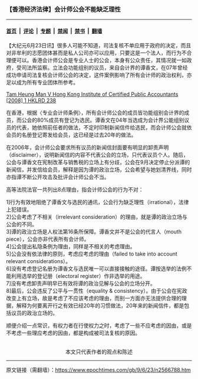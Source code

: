 ### 【香港经济法律】会计师公会不能缺乏理性

---

#### [首页](../../../..?n2566788) &nbsp;|&nbsp; [评论](../../../../../epoch-comment?n2566788) &nbsp;|&nbsp; [专题](../../../../../epoch-special?n2566788) &nbsp;|&nbsp; [禁闻](../../../../../epoch-news?n2566788) &nbsp;|&nbsp; [禁书](../../../../../books?n2566788) &nbsp;|&nbsp; [翻墙](https://github.com/gfw-breaker/nogfw/blob/master/README.md?n2566788)


<div class="post_content" id="artbody" itemprop="articleBody">
 <!-- article content begin -->
 <p>
  【大纪元6月23日讯】很多人可能不知道，司法复核不单应用于政府的决定，而且对非牟利的志愿团体甚而是私人公司亦可以应用，只要这是一个法人，而行为不合理便可以。香港会计师公会是专业人士的公会，本身有公众责任，其情况就一如政府，受司法所监察。立法会功能组别的议员，来自会计界的谭香文，在07年曾经成功申请司法复核会计师公会的决定，这件案例影响了所有会计师的政治权利，亦足以成为所有专业团体所参考。
 </p>
 <p>
  <u>
   Tam Heung Man V Hong Kong Institute of Certified Public Accountants [2008] 1 HKLRD 238
  </u>
 </p>
 <p>
  在香港，根据〈专业会计师条例〉，所有会计师公会的成员皆功能组别会计界的成员，而公会的80%成员有登记为选民。谭香文在04年当选成为会计界公能组别议员的代表，她依照前任者的做法，不定时印制新闻信件给选民，而会计师公会就依会员的名册登记寄发给会员，这已经是过去20年的做法。
 </p>
 <p>
  在2006年，会计师公会要求所有议员的新闻信封面要有明显的卸责声明（disclaimer），说明新闻信的内容不代表公会的立场，只代表议员个人。随后，公会与谭香文在宪制改革与销售税的立场上有分歧，公会在9月决定停止分派谭的新闻信，并发信给会员，解释是因为谭的政治立场，公会希望与她划清界线，同时亦指谭不断公开攻击及批评会计师公会不当。
 </p>
 <p>
  高等法院法官一共列出8点理由，指会计师公会的行为不对：
 </p>
 <p>
  1]行为有效地阻绝了谭香文与选民的通讯，公会行为缺乏理性（irrational），法律上犯错误。
  <br/>
  2]公会考虑了不相关（irrelevant consideration）的理由，就是谭的政治立场与公会的不同。
  <br/>
  3]谭的政治立场是人权法第16条所保障。谭香文并不是公会的代言人（mouth piece），公会亦非代表所有会计师。
  <br/>
  4]公会提出私隐条例为理由，同样是不相关的考虑理由。
  <br/>
  5]公会没有依法律的原则，考虑应考虑的理由（failed to take into account relevant considerations）。
  <br/>
  6]没有考虑登记名册为谭香文与选民唯一可以直接接触的途径。谭按选举的法例不能利用选举的登记册（electoral register）作非选举的用途。
  <br/>
  7]没有考虑卸责声明早已有效将谭的政治见解与公会的立场分开。
  <br/>
  8]最后，公会违反了公平与一贯性（equality &amp; consistency）。由于公会在宪政改变上有立场，故是考虑了不应该考虑的理由，而别一方面亦无法提供合理的理据，解释为何要离开行之有效已经20年的习惯做法，20年来的新闻信件，都是包括议员的政治立场的。
 </p>
 <p>
  顺便介绍一点常识，有权力者在行使权力之时，考虑了一些不应考虑的因由，或是不考虑一些理应考虑的因由，都是构成被司法复核的原因。
  <font color="#ffffff">
   (http://www.dajiyuan.com)
  </font>
  <br/>
  <center>
   <font class="GY13">
    本文只代表作者的观点和陈述
   </font>
  </center>
 </p>
 <!-- article content end -->
 <div id="below_article_ad">
 </div>
</div>


---

原文链接（需翻墙）：https://www.epochtimes.com/gb/9/6/23/n2566788.htm